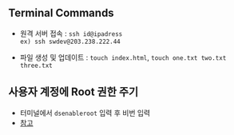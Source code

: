## Terminal Commands
- 원격 서버 접속 : `ssh id@ipadress` <br> `ex) ssh swdev@203.238.222.44`

- 파일 생성 및 업데이트 : `touch index.html`, `touch one.txt two.txt three.txt`

## 사용자 계정에 Root 권한 주기
- 터미널에서 `dsenableroot` 입력 후 비번 입력
- [참고](https://www.maketecheasier.com/enable-root-user-mac/)
